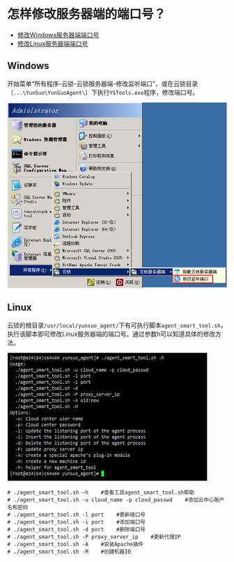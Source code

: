 # 怎样修改服务器端的端口号？

- [修改Windows服务器端端口号](#windows)
- [修改Linux服务器端端口号](#linux)

## Windows

开始菜单“所有程序-云锁-云锁服务器端-修改监听端口”，或在云锁目录（`...\YunSuo\YunSuoAgent\`）下执行`YSTools.exe`程序，修改端口号。

![](/assets/q2101.png)

## Linux

云锁的根目录`/usr/local/yunsuo_agent/`下有可执行脚本`agent_smart_tool.sh`，执行该脚本即可修改Linux服务器端的端口号。通过参数h可以知道具体的修改方法。

![](/assets/q2102.jpg)
    
    # ./agent_smart_tool.sh –h    #查看工具agent_smart_tool.sh帮助
    # ./agent_smart_tool.sh -u cloud_name -p cloud_passwd    #添加云中心账户名和密码
    # ./agent_smart_tool.sh -l port    #更新端口号
    # ./agent_smart_tool.sh -i port    #添加端口号
    # ./agent_smart_tool.sh -d port    #删除端口号
    # ./agent_smart_tool.sh -P proxy_server_ip    #更新代理IP
    # ./agent_smart_tool.sh -A    #安装Apache插件
    # ./agent_smart_tool.sh -M    #创建机器ID